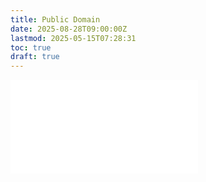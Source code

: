 ```yaml
---
title: Public Domain
date: 2025-08-28T09:00:00Z
lastmod: 2025-05-15T07:28:31
toc: true
draft: true
---
```


![Link to included file contents](../../../../copyright/public-domain.md)
